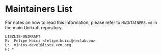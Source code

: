 Maintainers List
================

For notes on how to read this information, please refer to `MAINTAINERS.md` in
the main Unikraft repository.

	LIBZLIB-UNIKRAFT
	M:	Felipe Huici <felipe.huici@neclab.eu>
	L:	minios-devel@lists.xen.org
	F: *
